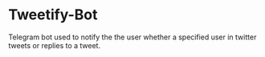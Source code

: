 # Tweetify-Bot
Telegram bot used to notify the the user whether a specified user in twitter tweets or replies to a tweet.
